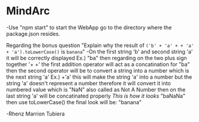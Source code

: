 # MindArc
-Use "npm start" to start the WebApp go to the directory where the package.json resides.

Regarding the bonus question "Explain why the result of `('b' + 'a' + + 'a' + 'a').toLowerCase()` is `banana`"
-On the first string 'b' and second string 'a' it will be correctly displayed 
Ex.) "ba"
then regarding on the two plus sign together '+ +' the first addition operator will act as a concatination for "ba" 
then the second operator will be to convert a string into a number which is the next string 'a' 
Ex.) +'a' this will make the string 'a' into a number but the string 'a' doesn't represent a number therefore it will convert it into numbered value which is "NaN" also called as Not A Number
then on the last string 'a' will be concatinated properly
*This is how it looks*
"baNaNa"
then use toLowerCase() the final look will be:
"banana"

-Rhenz Marrion Tubiera
